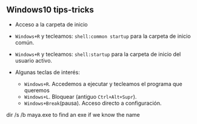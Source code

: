 ## Windows10 tips-tricks

* Acceso a la carpeta de inicio
* `Windows+R` y tecleamos: `shell:common startup` para la carpeta de inicio común.
* `Windows+R` y tecleamos: `shell:startup` para la carpeta de inicio del usuario activo.

* Algunas teclas de interés:
  * `Windows+R`. Accedemos a ejecutar y tecleamos el programa que queremos
  * `Windows+L`. Bloquear (antiguo `Ctrl+Alt+Supr`).
  * `Windows+Break`(pausa). Acceso directo a configuración.

dir /s /b maya.exe to find an exe if we know the name

